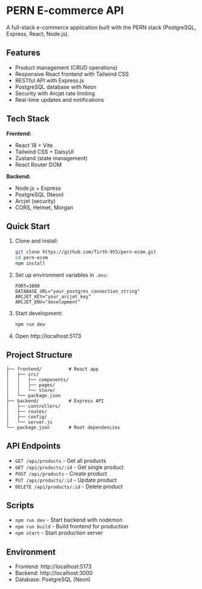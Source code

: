 # PERN E-commerce API

A full-stack e-commerce application built with the PERN stack (PostgreSQL, Express, React, Node.js).

## Features

- Product management (CRUD operations)
- Responsive React frontend with Tailwind CSS
- RESTful API with Express.js
- PostgreSQL database with Neon
- Security with Arcjet rate limiting
- Real-time updates and notifications

## Tech Stack

**Frontend:**
- React 18 + Vite
- Tailwind CSS + DaisyUI
- Zustand (state management)
- React Router DOM

**Backend:**
- Node.js + Express
- PostgreSQL (Neon)
- Arcjet (security)
- CORS, Helmet, Morgan

## Quick Start

1. Clone and install:
   ```bash
   git clone https://github.com/Tirth-955/pern-ecom.git
   cd pern-ecom
   npm install
   ```

2. Set up environment variables in `.env`:
   ```
   PORT=3000
   DATABASE_URL="your_postgres_connection_string"
   ARCJET_KEY="your_arcjet_key"
   ARCJET_ENV="development"
   ```

3. Start development:
   ```bash
   npm run dev
   ```

4. Open http://localhost:5173

## Project Structure

```
├── frontend/          # React app
│   ├── src/
│   │   ├── components/
│   │   ├── pages/
│   │   └── store/
│   └── package.json
├── backend/           # Express API
│   ├── controllers/
│   ├── routes/
│   ├── config/
│   └── server.js
└── package.json       # Root dependencies
```

## API Endpoints

- `GET /api/products` - Get all products
- `GET /api/products/:id` - Get single product
- `POST /api/products` - Create product
- `PUT /api/products/:id` - Update product
- `DELETE /api/products/:id` - Delete product

## Scripts

- `npm run dev` - Start backend with nodemon
- `npm run build` - Build frontend for production
- `npm start` - Start production server

## Environment

- Frontend: http://localhost:5173
- Backend: http://localhost:3000
- Database: PostgreSQL (Neon)
